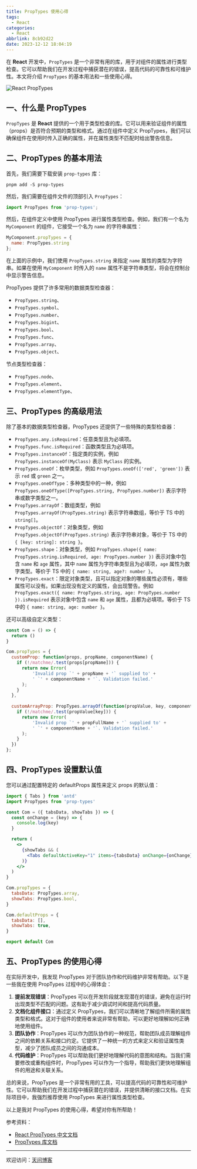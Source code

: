 ```yaml
---
title: PropTypes 使用心得
tags:
  - React
categories:
  - React
abbrlink: 8cb92d22
date: 2023-12-12 18:04:19
---
```


在 **React** 开发中，`PropTypes` 是一个非常有用的库，用于对组件的属性进行类型检查。它可以帮助我们在开发过程中捕获潜在的错误，提高代码的可靠性和可维护性。本文将介绍 `PropTypes` 的基本用法和一些使用心得。

![React PropTypes](https://tiven.cn/static/img/img-react-01-awodTve6vGeownJ6xi27U.jpg)

[//]: # (<!-- more -->)

## 一、什么是 PropTypes

`PropTypes` 是 **React** 提供的一个用于类型检查的库。它可以用来验证组件的属性（props）是否符合预期的类型和格式。通过在组件中定义 PropTypes，我们可以确保组件在使用时传入正确的属性，并在属性类型不匹配时给出警告信息。

## 二、PropTypes 的基本用法

首先，我们需要下载安装 `prop-types` 库：

```shell
pnpm add -S prop-types
```

然后，我们需要在组件文件的顶部引入 `PropTypes`：

```jsx
import PropTypes from 'prop-types';
```

然后，在组件定义中使用 PropTypes 进行属性类型检查。例如，我们有一个名为 `MyComponent` 的组件，它接受一个名为 `name` 的字符串属性：

```jsx
MyComponent.propTypes = {
  name: PropTypes.string
};
```

在上面的示例中，我们使用 `PropTypes.string` 来指定 `name` 属性的类型为字符串。如果在使用 `MyComponent` 时传入的 `name` 属性不是字符串类型，将会在控制台中显示警告信息。

PropTypes 提供了许多常用的数据类型检查器：

- `PropTypes.string`、
- `PropTypes.symbol`、
- `PropTypes.number`、
- `PropTypes.bigint`、
- `PropTypes.bool`、
- `PropTypes.func`、
- `PropTypes.array`、
- `PropTypes.object`、

节点类型检查器：

- `PropTypes.node`、
- `PropTypes.element`、
- `PropTypes.elementType`、

## 三、PropTypes 的高级用法

除了基本的数据类型检查器，PropTypes 还提供了一些特殊的类型检查器：

- `PropTypes.any.isRequired`：任意类型且为必填项。
- `PropTypes.func.isRequired`：函数类型且为必填项。
- `PropTypes.instanceOf`：指定类的实例，例如 `PropTypes.instanceOf(MyClass)` 表示 `MyClass` 的实例。
- `PropTypes.oneOf`：枚举类型，例如 `PropTypes.oneOf(['red', 'green'])` 表示 `red` 或 `green` 之一。
- `PropTypes.oneOfType`：多种类型中的一种，例如 `PropTypes.oneOfType([PropTypes.string, PropTypes.number])` 表示字符串或数字类型之一。
- `PropTypes.arrayOf`：数组类型，例如 `PropTypes.arrayOf(PropTypes.string)` 表示字符串数组，等价于 TS 中的 `string[]`。
- `PropTypes.objectOf`：对象类型，例如 `PropTypes.objectOf(PropTypes.string)` 表示字符串对象，等价于 TS 中的 `{ [key: string]: string }`。
- `PropTypes.shape`：对象类型，例如 `PropTypes.shape({ name: PropTypes.string.isRequired, age: PropTypes.number })` 表示对象中包含 `name` 和 `age` 属性，其中 `name` 属性为字符串类型且为必填项，`age` 属性为数字类型。等价于 TS 中的 `{ name: string, age?: number }`。
- `PropTypes.exact`：限定对象类型，且可以指定对象的哪些属性必须有，哪些属性可以没有。如果出现没有定义的属性，会出现警告。例如 `PropTypes.exact({ name: PropTypes.string, age: PropTypes.number }).isRequired` 表示对象中包含 `name` 和 `age` 属性，且都为必填项。等价于 TS 中的 `{ name: string, age: number }`。

还可以高级自定义类型：

```jsx
const Com = () => {
  return ()
}

Com.propTypes = {
  customProp: function(props, propName, componentName) {
    if (!/matchme/.test(props[propName])) {
      return new Error(
          'Invalid prop `' + propName + '` supplied to' +
          ' `' + componentName + '`. Validation failed.'
      );
    }
  },
  
  customArrayProp: PropTypes.arrayOf(function(propValue, key, componentName, location, propFullName) {
    if (!/matchme/.test(propValue[key])) {
      return new Error(
          'Invalid prop `' + propFullName + '` supplied to' +
          ' `' + componentName + '`. Validation failed.'
      );
    }
  })
};
```

## 四、PropTypes 设置默认值

您可以通过配置特定的 defaultProps 属性来定义 props 的默认值：

```jsx
import { Tabs } from 'antd'
import PropTypes from 'prop-types'

const Com = ({ tabsData, showTabs }) => {
  const onChange = (key) => {
    console.log(key)
  }

  return (
    <>
      {showTabs && (
        <Tabs defaultActiveKey="1" items={tabsData} onChange={onChange} />
      )}
    </>
  )
}

Com.propTypes = {
  tabsData: PropTypes.array,
  showTabs: PropTypes.bool,
}

Com.defaultProps = {
  tabsData: [],
  showTabs: true,
}

export default Com
```

## 五、PropTypes 的使用心得

在实际开发中，我发现 PropTypes 对于团队协作和代码维护非常有帮助。以下是一些我在使用 PropTypes 过程中的心得体会：

1. **提前发现错误**：PropTypes 可以在开发阶段就发现潜在的错误，避免在运行时出现类型不匹配的问题。这有助于减少调试时间和提高代码质量。
2. **文档化组件接口**：通过定义 PropTypes，我们可以清晰地了解组件所需的属性类型和格式。这对于组件的使用者来说非常有帮助，可以更好地理解如何正确地使用组件。
3. **团队协作**：PropTypes 可以作为团队协作的一种规范，帮助团队成员理解组件之间的依赖关系和接口约定。它提供了一种统一的方式来定义和验证属性类型，减少了团队成员之间的沟通成本。
4. **代码维护**：PropTypes 可以帮助我们更好地理解代码的意图和结构。当我们需要修改或重构组件时，PropTypes 可以作为一个指导，帮助我们更快地理解组件的用途和关联关系。

总的来说，PropTypes 是一个非常有用的工具，可以提高代码的可靠性和可维护性。它可以帮助我们在开发过程中捕获潜在的错误，并提供清晰的接口文档。在实际项目中，我强烈推荐使用 PropTypes 来进行属性类型检查。

以上是我对 PropTypes 的使用心得，希望对你有所帮助！

参考资料：
- [React PropTypes 中文文档](https://zh-hans.legacy.reactjs.org/docs/typechecking-with-proptypes.html)
- [PropTypes 库文档](https://www.npmjs.com/package/prop-types)


---

欢迎访问：[天问博客](https://tiven.cn/p/8cb92d22/ "天问博客-专注于大前端技术")

